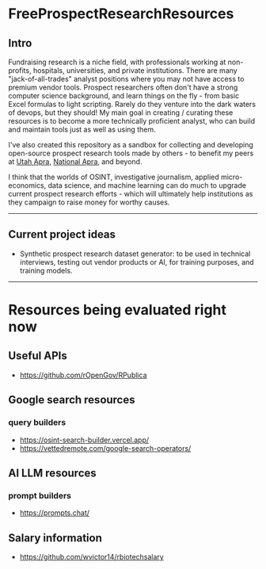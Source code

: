 # FreeProspectResearchResources

## Intro

Fundraising research is a niche field, with professionals working at non-profits, hospitals, universities, and private institutions. There are many "jack-of-all-trades" analyst positions where you may not have access to premium vendor tools. Prospect researchers often don't have a strong computer science background, and learn things on the fly - from basic Excel formulas to light scripting. Rarely do they venture into the dark waters of devops, but they should! My main goal in creating / curating these resources is to become a more technically proficient analyst, who can build and maintain tools just as well as using them.

I've also created this repository as a sandbox for collecting and developing open-source prospect research tools made by others - to benefit my peers at [Utah Apra](https://aprautah.wildapricot.org/), [National Apra](https://www.aprahome.org/), and beyond. 

I think that the worlds of OSINT, investigative journalism, applied micro-economics, data science, and machine learning can do much to upgrade current prospect research efforts - which will ultimately help institutions as they campaign to raise money for worthy causes.

***

## Current project ideas

* Synthetic prospect research dataset generator: to be used in technical interviews, testing out vendor products or AI, for training purposes, and training models.  

***
# Resources being evaluated right now

## Useful APIs
- https://github.com/rOpenGov/RPublica

## Google search resources
### query builders
-   https://osint-search-builder.vercel.app/
-   https://vettedremote.com/google-search-operators/

## AI LLM resources
### prompt builders
- https://prompts.chat/

## Salary information
-  https://github.com/wvictor14/rbiotechsalary
